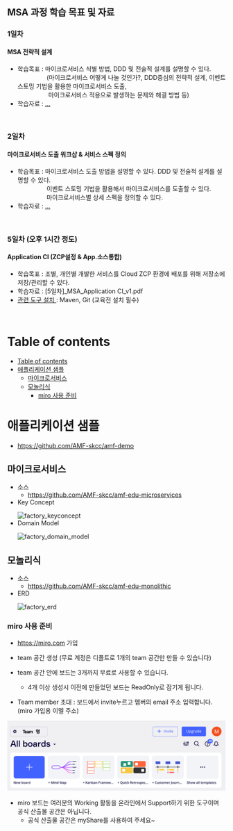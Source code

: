 
## MSA 과정 학습 목표 및 자료 
### 1일차 
#### MSA 전략적 설계
- 학습목표 : 마이크로서비스 식별 방법, DDD 및 전술적 설계를 설명할 수 있다.<br>
  &nbsp;&nbsp;&nbsp;&nbsp;&nbsp;&nbsp;&nbsp;&nbsp;&nbsp;&nbsp;&nbsp;&nbsp;&nbsp;&nbsp;&nbsp;&nbsp;&nbsp;(마이크로서비스 어떻게 나눌 것인가?, DDD중심의 전략적 설계, 이벤트 스토밍 기법을 활용한 마이크로서비스 도출,<br> 
  &nbsp;&nbsp;&nbsp;&nbsp;&nbsp;&nbsp;&nbsp;&nbsp;&nbsp;&nbsp;&nbsp;&nbsp;&nbsp;&nbsp;&nbsp;&nbsp;&nbsp;&nbsp;마이크로서비스 적용으로 발생하는 문제와 해결 방법 등)
- 학습자료 : [...](...)
<br>   


### 2일차 
#### 마이크로서비스 도출 워크샵 & 서비스 스펙 정의
- 학습목표 : 마이크로서비스 도출 방법을 설명할 수 있다. DDD 및 전술적 설계를 설명할 수 있다.<br>
  &nbsp;&nbsp;&nbsp;&nbsp;&nbsp;&nbsp;&nbsp;&nbsp;&nbsp;&nbsp;&nbsp;&nbsp;&nbsp;&nbsp;&nbsp;&nbsp;&nbsp;이벤트 스토밍 기법을 활용해서 마이크로서비스를 도출할 수 있다.<br>
  &nbsp;&nbsp;&nbsp;&nbsp;&nbsp;&nbsp;&nbsp;&nbsp;&nbsp;&nbsp;&nbsp;&nbsp;&nbsp;&nbsp;&nbsp;&nbsp;&nbsp;마이크로서비스별 상세 스펙을 정의할 수 있다.
- 학습자료 : [...](...)
<br>   


### 5일차 (오후 1시간 정도) 
#### Application CI (ZCP설정 & App.소스통합)
- 학습목표 : 조별, 개인별 개발한 서비스를 Cloud ZCP 환경에 배포를 위해 저장소에 저장/관리할 수 있다.
- 학습자료 : [5일차]_MSA_Application CI_v1.pdf
- [ 관련 도구 설치 ](https://github.com/AMF-skcc/AMF2022/blob/main/msa/MSA_install.md#...) : Maven, Git (교육전 설치 필수)
<br> 


# Table of contents
- [Table of contents](#table-of-contents)
- [애플리케이션 샘플](#애플리케이션-샘플)
  - [마이크로서비스](#마이크로서비스)
  - [모놀리식](#모놀리식)
    - [miro 사용 준비](#miro-사용-준비)

# 애플리케이션 샘플
- https://github.com/AMF-skcc/amf-demo


## 마이크로서비스
- 소스
  - https://github.com/AMF-skcc/amf-edu-microservices
- Key Concept</p>
  ![factory_keyconcept](https://user-images.githubusercontent.com/62231786/113655776-687aa280-96d5-11eb-9847-e72e21c0ee8a.png)
- Domain Model</p>
  ![factory_domain_model](https://user-images.githubusercontent.com/62231786/113655774-67497580-96d5-11eb-81b5-593f7a23d18e.png)

## 모놀리식
- 소스
  - https://github.com/AMF-skcc/amf-edu-monolithic
- ERD</p>
  ![factory_erd](https://user-images.githubusercontent.com/62231786/113655775-687aa280-96d5-11eb-9439-293685fbc2a6.png)

### miro 사용 준비
- https://miro.com 가입
- team 공간 생성 (무료 계정은 디폴트로 1개의 team 공간만 만들 수 있습니다) 
- team 공간 안에 보드는 3개까지 무료로 사용할 수 있습니다. 
  - 4개 이상 생성시 이전에 만들었던 보드는 ReadOnly로 잠기게 됩니다.  

- Team member 초대 : 보드에서 invite누르고 멤버의 email 주소 입력합니다. (miro 가입용 이멜 주소)
  
![](/images/miro-board-creation.png)

- miro 보드는 여러분의 Working 활동을 온라인에서 Support하기 위한 도구이며 공식 산출물 공간은 아닙니다.
  - 공식 산출물 공간은 myShare를 사용하여 주세요~
